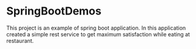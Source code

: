 # SpringBootDemos
This project is an example of spring boot application.
In this application created a simple rest service to get maximum satisfaction while eating at restaurant.

